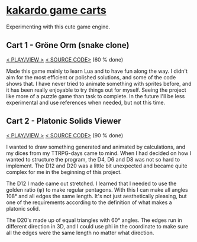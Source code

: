 # [kakardo game carts](https://kakardo.github.io/Pico-8/)
  Experimenting with this cute game engine.</b>

## Cart 1 - Gröne Orm (snake clone)<br/>
[< PLAY/VIEW >](https://kakardo.github.io/Pico-8/game%20carts/01%20grone%20orm%20(snake%20clone)/grone_orm_html/index.html) [< SOURCE CODE>](https://github.com/kakardo/Pico-8/tree/d1e07f148a84d7badf800f8da36a230d0deb0404/game%20carts/01%20grone%20orm%20(snake%20clone)) (60 % done)<br/>

  Made this game mainly to learn Lua and to have fun along the way. I didn't aim for the most efficient or polished solutions, and some of the code shows that. I have never tried to animate something with sprites before, and it has been really enjoyable to try things out for myself. Seeing the project like more of a puzzle game than task to complete. In the future I'll be less experimental and use references when needed, but not this time.

## Cart 2 - Platonic Solids Viewer</br>
[< PLAY/VIEW >](https://kakardo.github.io/Pico-8/game%20carts/02%20platonic%20solids%20viewer/platonic_solids_viewer_html/index.html) [< SOURCE CODE>](https://github.com/kakardo/Pico-8/tree/d1e07f148a84d7badf800f8da36a230d0deb0404/game%20carts/02%20platonic%20solids%20viewer) (90 % done)<br/>

  I wanted to draw something generated and animated by calculations, and my dices from my TTRPG-days came to mind. When I had decided on how I wanted to structure the program, the D4, D6 and D8 was not so hard to implement. The D12 and D20 was a little bit unexpected and became quite complex for me in the beginning of this project.

  The D12 I made came out stretched. I learned that I needed to use the golden ratio (φ) to make regular pentagons. With this I can make all angles 108° and all edges the same length. It's not just aesthetically pleasing, but one of the requirements according to the definition of what makes a platonic solid.

  The D20's made up of equal triangles with 60° angles. The edges run in different direction in 3D, and I could use phi in the coordinate to make sure all the edges were the same length no matter what direction.
